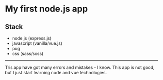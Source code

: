 # My first node.js app
## Stack
- node.js (express.js)
- javascript (vanilla/vue.js)
- pug
- css (sass/scss)
___
Tris app have got many errors and mistakes - I know.
This app is not good, but I just start learning node and vue technologies.